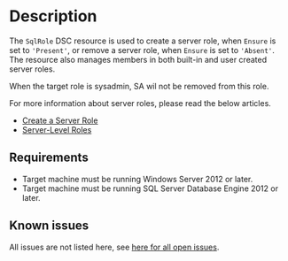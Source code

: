 # Description

The `SqlRole` DSC resource is used to create a server role, when
`Ensure` is set to `'Present'`, or remove a server role, when `Ensure`
is set to `'Absent'`. The resource also manages members in both built-in
and user created server roles.

When the target role is sysadmin, SA wil not be removed from this role.

For more information about server roles, please read the below articles.

* [Create a Server Role](https://msdn.microsoft.com/en-us/library/ee677627.aspx)
* [Server-Level Roles](https://msdn.microsoft.com/en-us/library/ms188659.aspx)

## Requirements

* Target machine must be running Windows Server 2012 or later.
* Target machine must be running SQL Server Database Engine 2012 or later.

## Known issues

All issues are not listed here, see [here for all open issues](https://github.com/dsccommunity/SqlServerDsc/issues?q=is%3Aissue+is%3Aopen+in%3Atitle+SqlRole).
